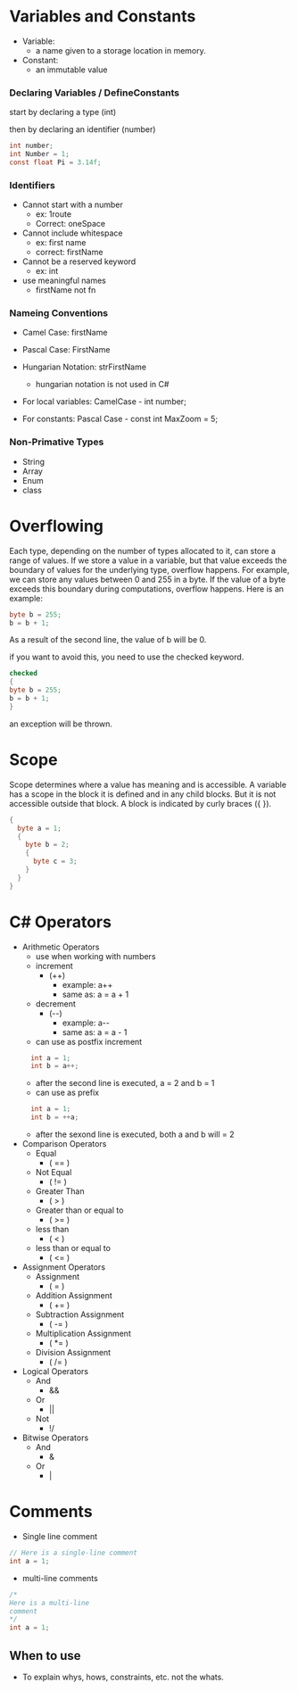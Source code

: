 # Variables and Constants

- Variable:
  - a name given to a storage location in memory.
- Constant:
  - an immutable value

### Declaring Variables / DefineConstants

start by declaring a type (int)

then by declaring an identifier (number)

```csharp
int number;
int Number = 1;
const float Pi = 3.14f;
```

### Identifiers

- Cannot start with a number
  - ex: 1route
  - Correct: oneSpace
- Cannot include whitespace
  - ex: first name
  - correct: firstName
- Cannot be a reserved keyword
  - ex: int
- use meaningful names
  - firstName not fn

### Nameing Conventions

- Camel Case: firstName
- Pascal Case: FirstName
- Hungarian Notation: strFirstName

  - hungarian notation is not used in C#

- For local variables: CamelCase - int number;
- For constants: Pascal Case - const int MaxZoom = 5;

### Non-Primative Types

- String
- Array
- Enum
- class

# Overflowing

Each type, depending on the number of types allocated to it, can store a range of values. If we store a value in a variable, but that value exceeds the boundary of values for the underlying type, overflow happens. For example, we can store any values between 0 and 255 in a byte. If the value of a byte exceeds this boundary during computations, overflow happens. Here is an
example:

```csharp
byte b = 255;
b = b + 1;
```

As a result of the second line, the value of b will be 0.

if you want to avoid this, you need to use the checked keyword.

```csharp
checked
{
byte b = 255;
b = b + 1;
}
```

an exception will be thrown.

# Scope

Scope determines where a value has meaning and is accessible. A variable has a scope in the
block it is defined and in any child blocks. But it is not accessible outside that block. A block is
indicated by curly braces ({ }).

```csharp
{
  byte a = 1;
  {
    byte b = 2;
    {
      byte c = 3;
    }
  }
}
```
# C# Operators

- Arithmetic Operators
  - use when working with numbers
  - increment
    - (++)
      - example: a++
      - same as: a = a + 1
  - decrement
    - (--)
      - example: a--
      - same as: a = a - 1
  - can use as postfix increment
  ```csharp
    int a = 1;
    int b = a++;
  ```
    - after the second line is executed, a = 2 and b = 1
  - can use as prefix
  ```csharp
    int a = 1;
    int b = ++a;
  ```
  - after the sexond line is executed, both a and b will = 2
- Comparison Operators
  - Equal  
    - ( == )
  - Not Equal
    - ( != )
  - Greater Than
    - ( > )
  - Greater than or equal to
    - ( >= )
  - less than
    - ( < )
  - less than or equal to
    - ( <= )
- Assignment Operators
  - Assignment
    - ( = )
  - Addition Assignment
    - ( += )
  - Subtraction Assignment
    - ( -= )
  - Multiplication Assignment
    - ( *= )
  - Division Assignment
    - ( /= )
- Logical Operators
  - And
    - &&
  - Or
    - ||
  - Not
    - !/
- Bitwise Operators
  - And
    - &
  - Or 
    - |

# Comments

- Single line comment
```csharp
// Here is a single-line comment
int a = 1;
```
- multi-line comments
```csharp
/*
Here is a multi-line
comment
*/
int a = 1;
```

## When to use
- To explain whys, hows, constraints, etc. not the whats.
